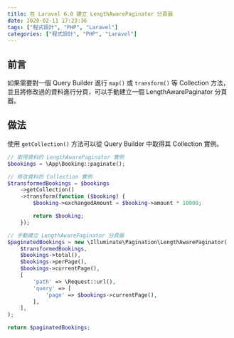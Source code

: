 ```yaml
---
title: 在 Laravel 6.0 建立 LengthAwarePaginator 分頁器
date: 2020-02-11 17:23:36
tags: ["程式設計", "PHP", "Laravel"]
categories: ["程式設計", "PHP", "Laravel"]
---
```


## 前言

如果需要對一個 Query Builder 進行 `map()` 或 `transform()` 等 Collection 方法，並且將修改過的資料進行分頁，可以手動建立一個 LengthAwarePaginator 分頁器。

## 做法

使用 `getCollection()` 方法可以從 Query Builder 中取得其 Collection 實例。

```php
// 取得資料的 LengthAwarePaginator 實例
$bookings = \App\Booking::paginate();

// 修改資料的 Collection 實例
$transformedBookings = $bookings
    ->getCollection()
    ->transform(function ($booking) {
        $booking->exchangedAmount = $booking->amount * 10000;

        return $booking;
    });

// 手動建立 LengthAwarePaginator 分頁器
$paginatedBookings = new \Illuminate\Pagination\LengthAwarePaginator(
    $transformedBookings,
    $bookings->total(),
    $bookings->perPage(),
    $bookings->currentPage(),
    [
        'path' => \Request::url(),
        'query' => [
            'page' => $bookings->currentPage(),
        ],
    ],
);

return $paginatedBookings;
```
